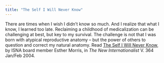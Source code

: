 ```yaml
---
title: "The Self I Will Never Know"
---
```


There are times when I wish I didn’t know so much. And I realize that what I know, I learned too late. Reclaiming a childhood of medicalization can be challenging at best, but key to my survival. The challenge is not that I was born with atypical reproductive anatomy – but the power of others to question and correct my natural anatomy. Read <a href="http://www.newint.org/issue364/self.htm" target="_blank">The Self I Will Never Know</a>, by ISNA board member Esther Morris, in _The New Internationalist_ V. 364 Jan/Feb 2004.